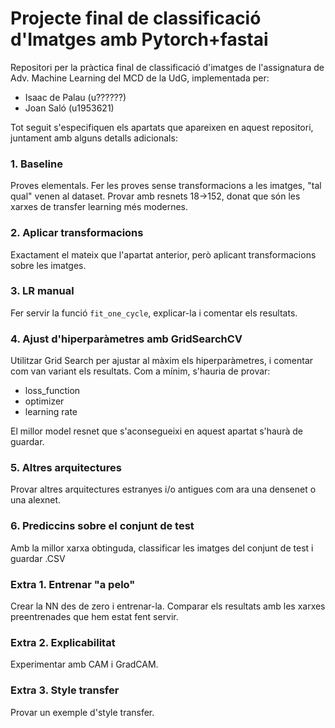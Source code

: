 # Projecte final de classificació d'Imatges amb Pytorch+fastai
Repositori per la pràctica final de classificació d'imatges de l'assignatura de Adv. Machine Learning del MCD de la UdG, implementada per:

- Isaac de Palau (u??????)
- Joan Saló (u1953621)


Tot seguit s'especifiquen els apartats que apareixen en aquest repositori, juntament amb alguns detalls adicionals:

### 1. Baseline

Proves elementals. Fer les proves sense transformacions a les imatges, "tal qual" venen al dataset. Provar amb resnets 18->152, donat que són les xarxes de transfer learning més modernes.

### 2. Aplicar transformacions

Exactament el mateix que l'apartat anterior, però aplicant transformacions sobre les imatges.

### 3. LR manual

Fer servir la funció ``fit_one_cycle``, explicar-la i comentar els resultats.

### 4. Ajust d'hiperparàmetres amb GridSearchCV

Utilitzar Grid Search per ajustar al màxim els hiperparàmetres, i comentar com van variant els resultats. Com a mínim, s'hauria de provar:

  * loss_function
  * optimizer
  * learning rate
  
El millor model resnet que s'aconsegueixi en aquest apartat s'haurà de guardar.  
  
### 5. Altres arquitectures

Provar altres arquitectures estranyes i/o antigues com ara una densenet o una alexnet.

### 6. Prediccins sobre el conjunt de test

Amb la millor xarxa obtinguda, classificar les imatges del conjunt de test i guardar .CSV

### Extra 1. Entrenar "a pelo"
Crear la NN des de zero i entrenar-la. Comparar els resultats amb les xarxes preentrenades que hem estat fent servir.

### Extra 2. Explicabilitat
Experimentar amb CAM i GradCAM.

### Extra 3. Style transfer
Provar un exemple d'style transfer.
